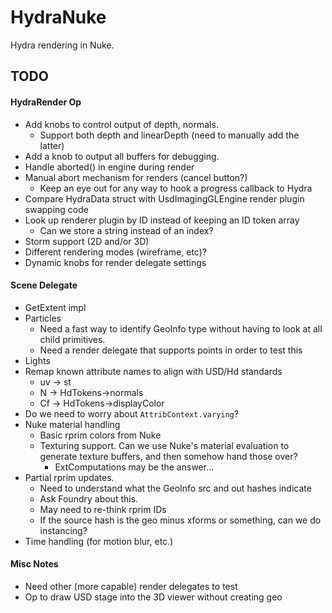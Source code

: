 # HydraNuke

Hydra rendering in Nuke.

## TODO

#### HydraRender Op

- Add knobs to control output of depth, normals.
    - Support both depth and linearDepth (need to manually add the latter)
- Add a knob to output all buffers for debugging.
- Handle aborted() in engine during render
- Manual abort mechanism for renders (cancel button?)
    - Keep an eye out for any way to hook a progress callback to Hydra
- Compare HydraData struct with UsdImagingGLEngine render plugin swapping code
- Look up renderer plugin by ID instead of keeping an ID token array
    - Can we store a string instead of an index?
- Storm support (2D and/or 3D)
- Different rendering modes (wireframe, etc)?
- Dynamic knobs for render delegate settings

#### Scene Delegate

- GetExtent impl
- Particles
    - Need a fast way to identify GeoInfo type without having to look at all
      child primitives.
    - Need a render delegate that supports points in order to test this
- Lights
- Remap known attribute names to align with USD/Hd standards
    - uv -> st
    - N -> HdTokens->normals
    - Cf -> HdTokens->displayColor
- Do we need to worry about `AttribContext.varying`?
- Nuke material handling
    - Basic rprim colors from Nuke
    - Texturing support. Can we use Nuke's material evaluation to generate
      texture buffers, and then somehow hand those over?
        - ExtComputations may be the answer...
- Partial rprim updates.
    - Need to understand what the GeoInfo src and out hashes indicate
    - Ask Foundry about this.
    - May need to re-think rprim IDs
    - If the source hash is the geo minus xforms or something, can we do
      instancing?
- Time handling (for motion blur, etc.)

#### Misc Notes

- Need other (more capable) render delegates to test
- Op to draw USD stage into the 3D viewer without creating geo
